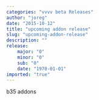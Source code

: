 ```yaml
---
categories: "vvvv beta Releases"
author: "joreg"
date: "2015-10-12"
title: "upcoming addon release"
slug: "upcoming-addon-release"
description: ""
release: 
    major: "0"
    minor: "0"
    sub: "0"
    date: "1970-01-01"
imported: "true"
---
```



b35 addons